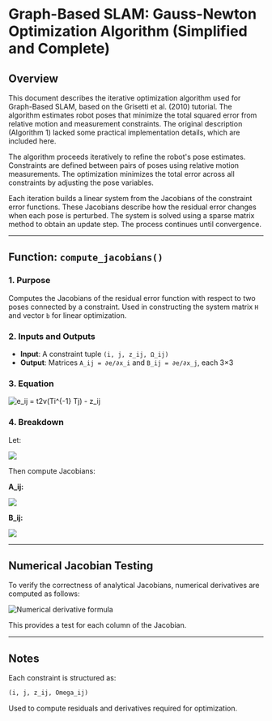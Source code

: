 # Graph-Based SLAM: Gauss-Newton Optimization Algorithm (Simplified and Complete)

## Overview
This document describes the iterative optimization algorithm used for Graph-Based SLAM, based on the Grisetti et al. (2010) tutorial. The algorithm estimates robot poses that minimize the total squared error from relative motion and measurement constraints. The original description (Algorithm 1) lacked some practical implementation details, which are included here.

The algorithm proceeds iteratively to refine the robot's pose estimates. Constraints are defined between pairs of poses using relative motion measurements. The optimization minimizes the total error across all constraints by adjusting the pose variables.

Each iteration builds a linear system from the Jacobians of the constraint error functions. These Jacobians describe how the residual error changes when each pose is perturbed. The system is solved using a sparse matrix method to obtain an update step. The process continues until convergence.

---

## Function: `compute_jacobians()`

### 1. Purpose
Computes the Jacobians of the residual error function with respect to two poses connected by a constraint. Used in constructing the system matrix `H` and vector `b` for linear optimization.

### 2. Inputs and Outputs
- **Input**: A constraint tuple `(i, j, z_ij, Ω_ij)`
- **Output**: Matrices `A_ij = ∂e/∂x_i` and `B_ij = ∂e/∂x_j`, each 3×3

### 3. Equation

<img src="https://latex.codecogs.com/svg.latex?\mathbf{e}_{ij}%20=%20\mathrm{t2v}(T_i^{-1}%20T_j)%20-%20\mathbf{z}_{ij}" title="e_ij = t2v(Ti^{-1} Tj) - z_ij" />

### 4. Breakdown

Let:

<img src="https://latex.codecogs.com/svg.latex?x_i%20=%20egin{bmatrix}x_i\y_i\	heta_i\end{bmatrix},\quad
x_j%20=%20egin{bmatrix}x_j\y_j\	heta_j\end{bmatrix},\quad
\Delta t = egin{bmatrix}x_j - x_i\y_j - y_i\end{bmatrix}" />

Then compute Jacobians:

**A_ij:**

<img src="https://latex.codecogs.com/svg.latex?A_{ij}[0:2,0:2]=-R_i^	op,\quad
A_{ij}[0:2,2]=R_i^	op
egin{bmatrix}0&-1\1&0\end{bmatrix}
\Delta t,\quad
A_{ij}[2,2]=-1" />

**B_ij:**

<img src="https://latex.codecogs.com/svg.latex?B_{ij}[0:2,0:2]=R_i^	op,\quad
B_{ij}[2,2]=1" />

---

## Numerical Jacobian Testing

To verify the correctness of analytical Jacobians, numerical derivatives are computed as follows:

<img src="https://latex.codecogs.com/svg.latex?rac{\partial{e}}{\partial{x_k}}%20pprox%20rac{e(x+\epsilon)-e(x)}{\epsilon}" title="Numerical derivative formula" />

This provides a test for each column of the Jacobian.

---

## Notes
Each constraint is structured as:
```python
(i, j, z_ij, Omega_ij)
```
Used to compute residuals and derivatives required for optimization.
